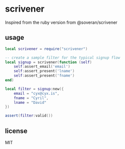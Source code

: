 # scrivener

Inspired from the ruby version from @soveran/scrivener

## usage

```lua
local scrivener = require("scrivener")

-- create a sample filter for the typical signup flow
local signup = scrivener(function (self)
    self:assert_email('email')
    self:assert_present('lname')
    self:assert_present('fname')
end)

local filter = signup:new({
    email = "cyx@cyx.is",
    fname = "Cyril",
    lname = "David"
})

assert(filter:valid())
```

## license

MIT
